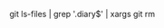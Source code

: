 <!-- Search and Delete Files with Suffix: example .diary suffix -->
git ls-files | grep '\.diary$' | xargs git rm
<!-- git ls-files | grep '\.mat$' | xargs git rm -->
